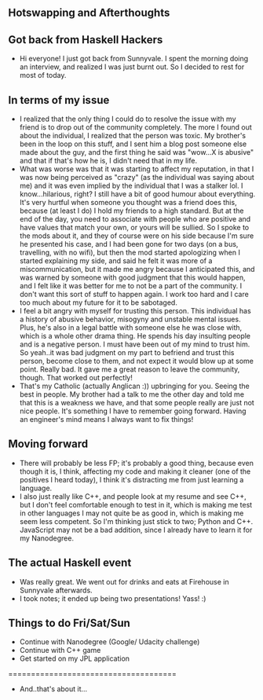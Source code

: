 ## Hotswapping and Afterthoughts

## Got back from Haskell Hackers

- Hi everyone! I just got back from Sunnyvale. 
  I spent the morning doing an interview, and realized I was just burnt out.
  So I decided to rest for most of today.
  
## In terms of my issue

- I realized that the only thing I could do to resolve the issue with my friend is
  to drop out of the community completely. The more I found out about the individual,
  I realized that the person was toxic. My brother's been in the loop on this stuff,
  and I sent him a blog post someone else made about the guy, and the first thing he said
  was "wow...X is abusive" and that if that's how he is, I didn't need that in my life. 
- What was worse was that it was starting to affect my reputation, in that I was 
  now being perceived as "crazy" (as the individual was saying about me) and it was even implied by the individual that 
  I was a stalker lol. I know...hilarious, right? I still have a bit of good humour about everything.
  It's very hurtful when someone you thought was a friend does this, because (at least I do)
  I hold my friends to a high standard. But at the end of the day, you need to associate
  with people who are positive and have values that match your own, or yours will be sullied.
  So I spoke to the mods about it,
  and they of course were on his side because I'm sure he presented his case,
  and I had been gone for two days (on a bus, travelling, with no wifi), but 
  then the mod started apologizing when I started explaining my side, and said he 
  felt it was more of a miscommunication, but it made me angry because I anticipated this,
  and was warned by someone with good judgment that this would happen,
  and I felt like it was better for me to not be a part of the community.
  I don't want this sort of stuff to happen again. I work too hard and I care too much
  about my future for it to be sabotaged.
- I feel a bit angry with myself for trusting this person. This individual has a history
  of abusive behavior, misogyny and unstable mental issues. Plus, he's also in a legal
  battle with someone else he was close with, which is a whole other drama thing. 
  He spends his day insulting people and is a negative person. I must have been out of my 
  mind to trust him.
  So yeah..it was bad judgment on my part to befriend and trust this person, become close
  to them, and not expect it would blow up at some point. Really bad. 
  It gave me a great reason to leave the community, though. That worked out perfectly!
- That's my Catholic (actually Anglican :)) upbringing for you. Seeing the best in people.
  My brother had a talk to me the other day and told me that this is a weakness we have, 
  and that some people really are just not nice people. It's something I have to remember
  going forward. Having an engineer's mind means I always want to fix things!

## Moving forward

- There will probably be less FP; it's probably a good thing, because even though it is,
  I think, affecting my code and making it cleaner (one of the positives I heard today),
  I think it's distracting me from just learning a language.
- I also just really like C++, and people look at my resume and see C++, but I don't feel
  comfortable enough to test in it, which is making me test in other languages I may not
  quite be as good in, which is making me seem less competent. So I'm thinking just stick
  to two; Python and C++. JavaScript may not be a bad addition, since I already have to 
  learn it for my Nanodegree.
  
## The actual Haskell event

- Was really great. We went out for drinks and eats at Firehouse in Sunnyvale afterwards. 
- I took notes; it ended up being two presentations! Yass! :)

## Things to do Fri/Sat/Sun

- Continue with Nanodegree (Google/ Udacity challenge)
- Continue with C++ game
- Get started on my JPL application

=====================================
- And..that's about it...

